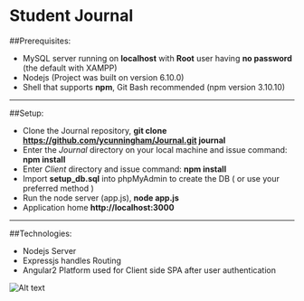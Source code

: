 # Student Journal

##Prerequisites:
* MySQL server running on **localhost** with **Root** user having **no password** (the default with XAMPP)
* Nodejs (Project was built on version 6.10.0)
* Shell  that supports **npm**, Git Bash recommended (npm version 3.10.10)

---
##Setup:
* Clone the Journal repository, **git clone https://github.com/ycunningham/Journal.git journal**
* Enter the *Journal* directory on your local machine and issue command:
  **npm install**
* Enter *Client* directory and issue command:
  **npm install**
* Import **setup_db.sql** into phpMyAdmin to create the DB ( or use your preferred method )
* Run the node server (app.js), **node app.js**
* Application home **http://localhost:3000**

---
##Technologies:
* Nodejs Server
* Expressjs handles Routing
* Angular2 Platform used for Client side SPA after user authentication 

![Alt text](/ycunningham/Journal/blob/master/shots/Toggle_Student.jpg?raw=true "Default role is Student then toggled to teacher")